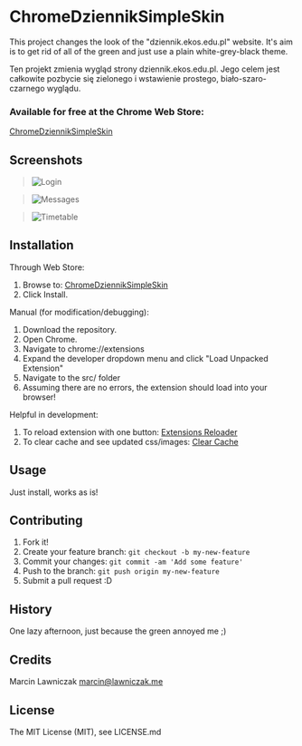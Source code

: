 # ChromeDziennikSimpleSkin

This project changes the look of the "dziennik.ekos.edu.pl" website.
It's aim is to get rid of all of the green and just use a plain white-grey-black theme.

Ten projekt zmienia wygląd strony dziennik.ekos.edu.pl.
Jego celem jest całkowite pozbycie się zielonego i wstawienie prostego, biało-szaro-czarnego wyglądu.

### Available for free at the Chrome Web Store:

[ChromeDziennikSimpleSkin](https://chrome.google.com/webstore/detail/chromedzienniksimpleskin/bohghidmmhgihlcndmhjkcicbdpjlbab)

## Screenshots

> ![Login](https://lh3.googleusercontent.com/lITUbXZ7v-ngjHiKzhYbNrP3RA6MMlhdwBhAyZ6gXLlEYjbc5fOoTyosYrCIqOn3pZsH7ikrrIU=s640-h400-e365-rw)

> ![Messages](https://lh3.googleusercontent.com/cYO5KZBI91wmOx5eX1b9QYxPb-Pn51IhlLrZxkknW3ExGAEufdBK_Z2X9VOnltWN1Z8oImXdpsI=s640-h400-e365-rw)

> ![Timetable](https://lh3.googleusercontent.com/IVSiWUTGKkELYE1WP-zJ-ahewH5hDSP4Ld5L2hmmmTkmHrSY5jy_jyvA0tRLfld_wAsTCFp_=s640-h400-e365-rw)

## Installation

Through Web Store:

1. Browse to: [ChromeDziennikSimpleSkin](https://chrome.google.com/webstore/detail/chromedzienniksimpleskin/bohghidmmhgihlcndmhjkcicbdpjlbab)
2. Click Install.

Manual (for modification/debugging):

1. Download the repository.
2. Open Chrome.
3. Navigate to chrome://extensions
4. Expand the developer dropdown menu and click "Load Unpacked Extension"
5. Navigate to the src/ folder
6. Assuming there are no errors, the extension should load into your browser!

Helpful in development:

1. To reload extension with one button:
[Extensions Reloader](https://chrome.google.com/webstore/detail/extensions-reloader/fimgfedafeadlieiabdeeaodndnlbhid?utm_source=chrome-app-launcher-info-dialog)
2. To clear cache and see updated css/images:
[Clear Cache](https://chrome.google.com/webstore/detail/clear-cache/cppjkneekbjaeellbfkmgnhonkkjfpdn?utm_source=chrome-app-launcher-info-dialog)

## Usage

Just install, works as is!

## Contributing

1. Fork it!
2. Create your feature branch: `git checkout -b my-new-feature`
3. Commit your changes: `git commit -am 'Add some feature'`
4. Push to the branch: `git push origin my-new-feature`
5. Submit a pull request :D

## History

One lazy afternoon, just because the green annoyed me ;)

## Credits

Marcin Lawniczak <marcin@lawniczak.me>

## License

The MIT License (MIT), see LICENSE.md